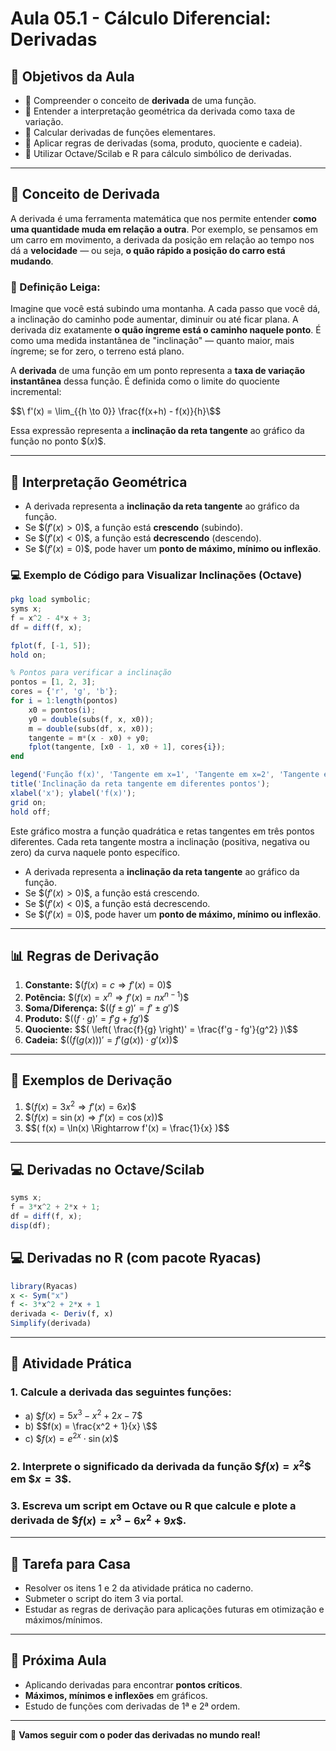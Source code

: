 # Aula 05.1 - Cálculo Diferencial: Derivadas

## 🎯 Objetivos da Aula

- 📌 Compreender o conceito de **derivada** de uma função.
- 📌 Entender a interpretação geométrica da derivada como taxa de variação.
- 📌 Calcular derivadas de funções elementares.
- 📌 Aplicar regras de derivadas (soma, produto, quociente e cadeia).
- 📌 Utilizar Octave/Scilab e R para cálculo simbólico de derivadas.

---

## 🧠 Conceito de Derivada

A derivada é uma ferramenta matemática que nos permite entender **como uma quantidade muda em relação a outra**. Por exemplo, se pensamos em um carro em movimento, a derivada da posição em relação ao tempo nos dá a **velocidade** — ou seja, **o quão rápido a posição do carro está mudando**.

### 📘 Definição Leiga:
Imagine que você está subindo uma montanha. A cada passo que você dá, a inclinação do caminho pode aumentar, diminuir ou até ficar plana. A derivada diz exatamente **o quão íngreme está o caminho naquele ponto**. É como uma medida instantânea de "inclinação" — quanto maior, mais íngreme; se for zero, o terreno está plano.


A **derivada** de uma função em um ponto representa a **taxa de variação instantânea** dessa função. É definida como o limite do quociente incremental:

$$\ f'(x) = \lim_{{h \to 0}} \frac{f(x+h) - f(x)}{h}\$$

Essa expressão representa a **inclinação da reta tangente** ao gráfico da função no ponto \$$( x )\$$.

---

## 📐 Interpretação Geométrica

- A derivada representa a **inclinação da reta tangente** ao gráfico da função.
- Se \$$( f'(x) > 0 )\$$, a função está **crescendo** (subindo).
- Se \$$( f'(x) < 0 )\$$, a função está **decrescendo** (descendo).
- Se \$$( f'(x) = 0 )\$$, pode haver um **ponto de máximo, mínimo ou inflexão**.

### 💻 Exemplo de Código para Visualizar Inclinações (Octave)
```octave
pkg load symbolic;
syms x;
f = x^2 - 4*x + 3;
df = diff(f, x);

fplot(f, [-1, 5]);
hold on;

% Pontos para verificar a inclinação
pontos = [1, 2, 3];
cores = {'r', 'g', 'b'};
for i = 1:length(pontos)
    x0 = pontos(i);
    y0 = double(subs(f, x, x0));
    m = double(subs(df, x, x0));
    tangente = m*(x - x0) + y0;
    fplot(tangente, [x0 - 1, x0 + 1], cores{i});
end

legend('Função f(x)', 'Tangente em x=1', 'Tangente em x=2', 'Tangente em x=3');
title('Inclinação da reta tangente em diferentes pontos');
xlabel('x'); ylabel('f(x)');
grid on;
hold off;
```

Este gráfico mostra a função quadrática e retas tangentes em três pontos diferentes. Cada reta tangente mostra a inclinação (positiva, negativa ou zero) da curva naquele ponto específico.

- A derivada representa a **inclinação da reta tangente** ao gráfico da função.
- Se \$$( f'(x) > 0 )\$$, a função está crescendo.
- Se \$$( f'(x) < 0 )\$$, a função está decrescendo.
- Se \$$( f'(x) = 0 )\$$, pode haver um **ponto de máximo, mínimo ou inflexão**.

---

## 📊 Regras de Derivação

1. **Constante:** \$$( f(x) = c \Rightarrow f'(x) = 0 )\$$
2. **Potência:** \$$( f(x) = x^n \Rightarrow f'(x) = n x^{n-1} )\$$
3. **Soma/Diferença:** \$$( (f \pm g)' = f' \pm g' )\$$
4. **Produto:** \$$( (f \cdot g)' = f'g + fg' )\$$
5. **Quociente:** \$$( \left( \frac{f}{g} \right)' = \frac{f'g - fg'}{g^2} )\$$
6. **Cadeia:** \$$( (f(g(x)))' = f'(g(x)) \cdot g'(x) )\$$

---

## 🧮 Exemplos de Derivação

1. \$$( f(x) = 3x^2 \Rightarrow f'(x) = 6x )\$$
2. \$$( f(x) = \sin(x) \Rightarrow f'(x) = \cos(x) )\$$
3. \$$( f(x) = \ln(x) \Rightarrow f'(x) = \frac{1}{x} )$$

---

## 💻 Derivadas no Octave/Scilab

```octave
syms x;
f = 3*x^2 + 2*x + 1;
df = diff(f, x);
disp(df);
```

## 💻 Derivadas no R (com pacote Ryacas)

```r
library(Ryacas)
x <- Sym("x")
f <- 3*x^2 + 2*x + 1
derivada <- Deriv(f, x)
Simplify(derivada)
```

---

## 🧠 Atividade Prática

### 1. Calcule a derivada das seguintes funções:
- a) \$$f(x) = 5x^3 - x^2 + 2x - 7 \$$
- b) \$$f(x) = \frac{x^2 + 1}{x} \$$
- c) \$$f(x) = e^{2x} \cdot \sin(x) \$$

### 2. Interprete o significado da derivada da função \$$f(x) = x^2 \$$ em \$$x = 3 \$$.

### 3. Escreva um script em Octave ou R que calcule e plote a derivada de \$$f(x) = x^3 - 6x^2 + 9x \$$.

---

## 📝 Tarefa para Casa

- Resolver os itens 1 e 2 da atividade prática no caderno.
- Submeter o script do item 3 via portal.
- Estudar as regras de derivação para aplicações futuras em otimização e máximos/mínimos.

---

## 🧭 Próxima Aula

- Aplicando derivadas para encontrar **pontos críticos**.
- **Máximos, mínimos e inflexões** em gráficos.
- Estudo de funções com derivadas de 1ª e 2ª ordem.

---

🚀 **Vamos seguir com o poder das derivadas no mundo real!**

